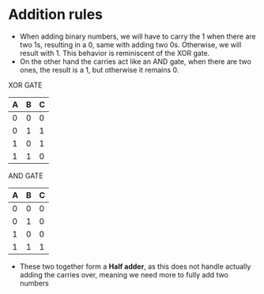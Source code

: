 
# Addition rules

- When adding binary numbers, we will have to carry the 1 when there are two 1s, resulting in a 0, same with adding two 0s. Otherwise, we will result with 1. This behavior is reminiscent of the XOR gate.
- On the other hand the carries act like an AND gate, when there are two ones, the result is a 1, but otherwise it remains 0.

XOR GATE

| A | B | C |
|---|---|-- |
| 0 | 0 | 0 |     
| 0 | 1 | 1 |
| 1 | 0 | 1 |
| 1 | 1 | 0 | 


AND GATE

| A | B | C |
|---|---|-- |
| 0 | 0 | 0 |     
| 0 | 1 | 0 |
| 1 | 0 | 0 |
| 1 | 1 | 1 | 

- These two together form a **Half adder**, as this does not handle actually adding the carries over, meaning we need more to fully add two numbers